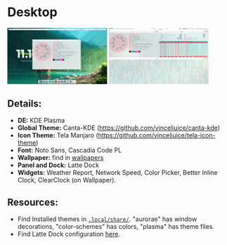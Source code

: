 # Desktop

<p float="left">
  <img src="screenshots/Screenshot_1.png" width="45%" />
  <img src="screenshots/Screenshot_2.png" width="45%" />
</p>

## Details:

- **DE:** KDE Plasma
- **Global Theme:** Canta-KDE (https://github.com/vinceliuice/canta-kde)
- **Icon Theme:** Tela Manjaro (https://github.com/vinceliuice/tela-icon-theme)
- **Font:** Noto Sans, Cascadia Code PL
- **Wallpaper:** find in [wallpapers](./wallpapers)
- **Panel and Dock:** Latte Dock
- **Widgets:** Weather Report, Network Speed, Color Picker, Better Inline Clock, ClearClock (on Wallpaper).

## Resources:

- Find Installed themes in [`.local/share/`](.local/share/). "aurorae" has window decorations, "color-schemes" has colors, "plasma" has theme files.
- Find Latte Dock configuration [here](.config/latte).

